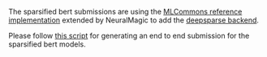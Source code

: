 The sparsified bert submissions are using the [MLCommons reference implementation](https://github.com/mlcommons/cm4mlops/tree/main/script/app-mlperf-inference-mlcommons-python) extended by NeuralMagic to add the [deepsparse backend](https://github.com/neuralmagic/inference/blob/deepsparse/language/bert/deepsparse_SUT.py).

Please follow [this script](https://github.com/mlcommons/cm4mlops/blob/main/script/run-all-mlperf-models/run-pruned-bert.sh) for generating an end to end submission for the sparsified bert models. 
